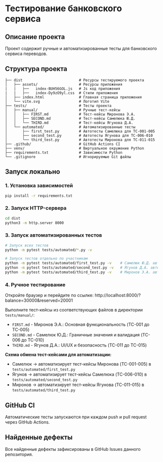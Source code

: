 # Тестирование банковского сервиса

## Описание проекта

Проект содержит ручные и автоматизированные тесты для банковского сервиса переводов.

## Структура проекта

```
├── dist                          # Ресурсы тестируемого проекта
│   ├── assets/                   # Ресурсы приложения
|   |   ├──   index-BUH56GOL.js   # Js код приложения
|   |   ├──   index-Dy9zO9yl.css  # Стили приложения
│   ├── index.html                # Главная страница приложения
│   └── vite.svg                  # Логотип Vite
├── tests/                        # Тесты проекта
│   ├── manual/                   # Ручные тест-кейсы
│   │   ├── FIRST.md              # Тест-кейсы Миронова Э.А.
│   │   ├── SECOND.md             # Тест-кейсы Самелюка Ю.Д.
│   │   └── THIRD.md              # Тест-кейсы Ягунова Д.А.
│   └── automated/                # Автоматизированные тесты
│       ├── first_test.py         # Автотесты Самелюка для TC-001-005
│       ├── second_test.py        # Автотесты Ягунова для TC-006-010
│       └── third_test.py         # Автотесты Миронова для TC-011-015
├── .github/                      # GitHub Actions CI
├── venv/                         # Виртуальное окружение Python
├── requirements.txt              # Зависимости Python
└── .gitignore                    # Игнорируемые Git файлы
```

## Запуск локально

### 1. Установка зависимостей

```bash
pip install -r requirements.txt
```

### 2. Запуск HTTP-сервера

```bash
cd dist
python3 -m http.server 8000
```

### 3. Запуск автоматизированных тестов

```bash
# Запуск всех тестов
python -m pytest tests/automated/*.py -v

# Запуск тестов отдельно по участникам
python -m pytest tests/automated/first_test.py -v    # Самелюк Ю.Д. автоматизирует TC-001-005 (Миронова)
python -m pytest tests/automated/second_test.py -v   # Ягунов Д.А. автоматизирует TC-006-010 (Самелюка)
python -m pytest tests/automated/third_test.py -v    # Миронов Э.А. автоматизирует TC-011-015 (Ягунова)
```

### 4. Ручное тестирование

Откройте браузер и перейдите по ссылке:
http://localhost:8000/?balance=30000&reserved=20001

Выполните тест-кейсы из соответствующих файлов в директории `tests/manual/`:

- `FIRST.md` - Миронов Э.А.: Основная функциональность (TC-001 до TC-005)
- `SECOND.md` - Самелюк Ю.Д.: Граничные значения и валидация (TC-006 до TC-010)
- `THIRD.md` - Ягунов Д.А.: UI/UX и безопасность (TC-011 до TC-015)

**Схема обмена тест-кейсами для автоматизации:**

- Самелюк → автоматизирует тест-кейсы Миронова (TC-001-005) в `tests/automated/first_test.py`
- Ягунов → автоматизирует тест-кейсы Самелюка (TC-006-010) в `tests/automated/second_test.py`
- Миронов → автоматизирует тест-кейсы Ягунова (TC-011-015) в `tests/automated/third_test.py`

## GitHub CI

Автоматические тесты запускаются при каждом push и pull request через GitHub Actions.

## Найденные дефекты

Все найденные дефекты зафиксированы в GitHub Issues данного репозитория.
